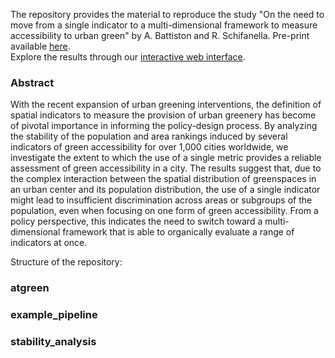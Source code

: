 The repository provides the material to reproduce the study "On the need to move from a single indicator to a multi-dimensional framework to measure accessibility to urban green" by A. Battiston and R. Schifanella. 
Pre-print available [here](https://arxiv.org/abs/2308.05538).  
Explore the results through our [interactive web interface](http://atgreen.hpc4ai.unito.it/).


### Abstract
With the recent expansion of urban greening interventions, the definition of spatial indicators to measure the provision of urban greenery has become of pivotal importance in informing the policy-design process. By analyzing the stability of the population and area rankings induced by several indicators of green accessibility for over 1,000 cities worldwide, we investigate the extent to which the use of a single metric provides a reliable assessment of green accessibility in a city. The results suggest that, due to the complex interaction between the spatial distribution of greenspaces in an urban center and its population distribution, the use of a single indicator might lead to insufficient discrimination across areas or subgroups of the population, even when focusing on one form of green accessibility. From a policy perspective, this indicates the need to switch toward a multi-dimensional framework that is able to organically evaluate a range of indicators at once.

Structure of the repository:

### atgreen


### example_pipeline



### stability_analysis
 
